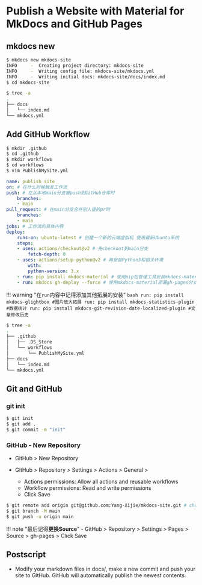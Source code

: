 # Publish a Website with Material for MkDocs and GitHub Pages


## mkdocs new

```bash
$ mkdocs new mkdocs-site
INFO     -  Creating project directory: mkdocs-site
INFO     -  Writing config file: mkdocs-site/mkdocs.yml
INFO     -  Writing initial docs: mkdocs-site/docs/index.md
$ cd mkdocs-site
```

```bash
$ tree -a
.
├── docs
│   └── index.md
└── mkdocs.yml
```

## Add GitHub Workflow

```bash
$ mkdir .github
$ cd .github
$ mkdir workflows
$ cd workflows
$ vim PublishMySite.yml
```

```yml title="在PublishMysite.yml文件中添加内容"
name: publish site
on: # 在什么时候触发工作流
push: # 在从本地main分支被push到GitHub仓库时
    branches:
    - main
pull_request: # 在main分支合并别人提的pr时
    branches:
    - main
jobs: # 工作流的具体内容
deploy:
    runs-on: ubuntu-latest # 创建一个新的云端虚拟机 使用最新Ubuntu系统
    steps:
    - uses: actions/checkout@v2 # 先checkout到main分支
        fetch-depth: 0
    - uses: actions/setup-python@v2 # 再安装Python3和相关环境
        with:
        python-version: 3.x
    - run: pip install mkdocs-material # 使用pip包管理工具安装mkdocs-material
    - run: mkdocs gh-deploy --force # 使用mkdocs-material部署gh-pages分支
```

!!! warning "在`run`内容中记得添加其他拓展的安装"
    ```bash
    run: pip install mkdocs-glightbox #图片放大拓展
    run: pip install mkdocs-statistics-plugin #数据统计
    run: pip install mkdocs-git-revision-date-localized-plugin #文章修改历史
    ```
    

```bash
$ tree -a
.
├── .github
│   ├── .DS_Store
│   └── workflows
│       └── PublishMySite.yml
├── docs
│   └── index.md
└── mkdocs.yml
```

## Git and GitHub

### git init

```bash
$ git init
$ git add .
$ git commit -m "init"
```

### GitHub - New Repository

- GitHub > New Repository

- GitHub > Repository > Settings > Actions > General > 
    - Actions permissions: Allow all actions and reusable workflows
    - Workflow permissions: Read and write permissions
    - Click Save

```bash
$ git remote add origin git@github.com:Yang-Xijie/mkdocs-site.git # change to your github repo
$ git branch -M main
$ git push -u origin main
```
!!! note "最后记得**更换Source**"
    - GitHub > Repository > Settings > Pages > Source > gh-pages > Click Save  
    


## Postscript


- Modify your markdown files in docs/, make a new commit and push your site to GitHub. GitHub will automatically publish the newest contents.
